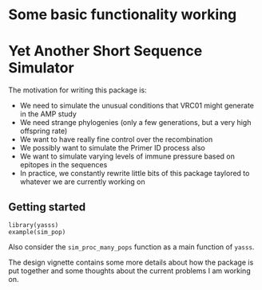 # Some basic functionality working

# Yet Another Short Sequence Simulator

The motivation for writing this package is:
- We need to simulate the unusual conditions that VRC01 might generate in the AMP study
- We need strange phylogenies (only a few generations, but a very high offspring rate)
- We want to have really fine control over the recombination
- We possibly want to simulate the Primer ID process also
- We want to simulate varying levels of immune pressure based on epitopes in the sequences
- In practice, we constantly rewrite little bits of this package taylored to whatever we are currently working on

## Getting started

```
library(yasss)
example(sim_pop)
```

Also consider the `sim_proc_many_pops` function as a main function of `yasss`.

The design vignette contains some more details about how the package is put
together and some thoughts about the current problems I am working on.
